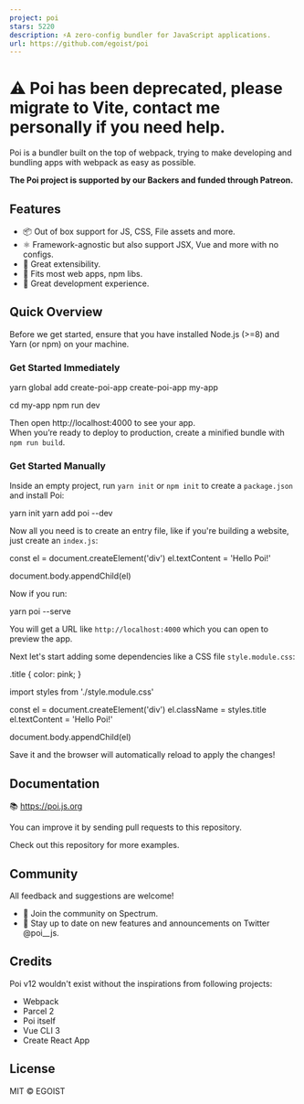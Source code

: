 ```yaml
---
project: poi
stars: 5220
description: ⚡A zero-config bundler for JavaScript applications.
url: https://github.com/egoist/poi
---
```


⚠️ Poi has been deprecated, please migrate to Vite, contact me personally if you need help.
===========================================================================================

  

Poi is a bundler built on the top of webpack, trying to make developing and bundling apps with webpack as easy as possible.

**The Poi project is supported by our Backers and funded through Patreon.**

Features
--------

-   📦 Out of box support for JS, CSS, File assets and more.
-   ⚛ Framework-agnostic but also support JSX, Vue and more with no configs.
-   🔌 Great extensibility.
-   🐙 Fits most web apps, npm libs.
-   🚨 Great development experience.

Quick Overview
--------------

Before we get started, ensure that you have installed Node.js (>=8) and Yarn (or npm) on your machine.

### Get Started Immediately

yarn global add create-poi-app
create-poi-app my-app

cd my-app
npm run dev

Then open http://localhost:4000 to see your app.  
When you’re ready to deploy to production, create a minified bundle with `npm run build`.

### Get Started Manually

Inside an empty project, run `yarn init` or `npm init` to create a `package.json` and install Poi:

yarn init
yarn add poi --dev

Now all you need is to create an entry file, like if you're building a website, just create an `index.js`:

const el \= document.createElement('div')
el.textContent \= 'Hello Poi!'

document.body.appendChild(el)

Now if you run:

yarn poi --serve

You will get a URL like `http://localhost:4000` which you can open to preview the app.

Next let's start adding some dependencies like a CSS file `style.module.css`:

.title {
  color: pink;
}

import styles from './style.module.css'

const el \= document.createElement('div')
el.className \= styles.title
el.textContent \= 'Hello Poi!'

document.body.appendChild(el)

Save it and the browser will automatically reload to apply the changes!

Documentation
-------------

📚 https://poi.js.org

You can improve it by sending pull requests to this repository.

Check out this repository for more examples.

Community
---------

All feedback and suggestions are welcome!

-   💬 Join the community on Spectrum.
-   📣 Stay up to date on new features and announcements on Twitter @poi\_\_js.

Credits
-------

Poi v12 wouldn't exist without the inspirations from following projects:

-   Webpack
-   Parcel 2
-   Poi itself
-   Vue CLI 3
-   Create React App

License
-------

MIT © EGOIST
